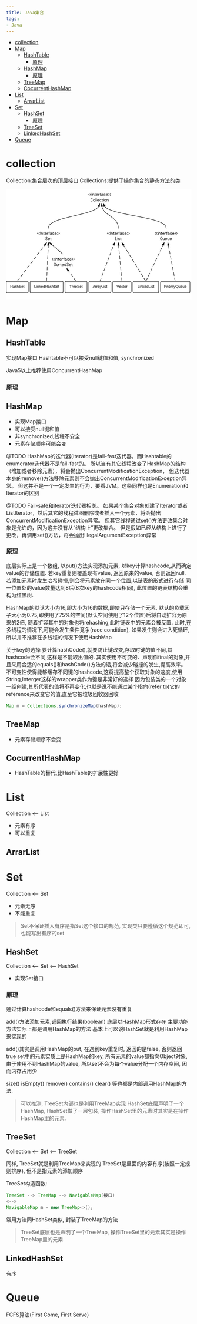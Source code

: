```yaml
---
title: Java集合
tags:
- Java
---
```



<!-- TOC -->

- [collection](#collection)
- [Map](#map)
    - [HashTable](#hashtable)
        - [原理](#原理)
    - [HashMap](#hashmap)
        - [原理](#原理-1)
    - [TreeMap](#treemap)
    - [CocurrentHashMap](#cocurrenthashmap)
- [List](#list)
    - [ArrarList](#arrarlist)
- [Set](#set)
    - [HashSet](#hashset)
        - [原理](#原理-2)
    - [TreeSet](#treeset)
    - [LinkedHashSet](#linkedhashset)
- [Queue](#queue)

<!-- /TOC -->


# collection

Collection:集合层次的顶层接口
Collections:提供了操作集合的静态方法的类

![](./img/java-collection.jpeg)

# Map

## HashTable


实现Map接口
Hashtable不可以接受null键值和值,
synchronized

Java5以上推荐使用ConcurrentHashMap

### 原理


## HashMap

* 实现Map接口
* 可以接受null键和值
* 非synchronized,线程不安全
* 元素存储顺序可能会变


@TODO
HashMap的迭代器(Iterator)是fail-fast迭代器，而Hashtable的enumerator迭代器不是fail-fast的。
所以当有其它线程改变了HashMap的结构（增加或者移除元素），将会抛出ConcurrentModificationException，
但迭代器本身的remove()方法移除元素则不会抛出ConcurrentModificationException异常。
但这并不是一个一定发生的行为，要看JVM。这条同样也是Enumeration和Iterator的区别

@TODO
Fail-safe和iterator迭代器相关。
如果某个集合对象创建了Iterator或者ListIterator，然后其它的线程试图删除或者插入一个元素，将会抛出ConcurrentModificationException异常。
但其它线程通过set()方法更改集合对象是允许的，因为这并没有从“结构上”更改集合。
但是假如已经从结构上进行了更改，再调用set()方法，将会抛出IllegalArgumentException异常


### 原理

底层实际上是一个数组, 以put()方法实现添加元素, 以key计算hashcode,从而确定value的存储位置.
若key重复则覆盖现有value, 返回原来的value, 否则返回null.
若添加元素时发生哈希碰撞,则会将元素放在同一个位置,以链表的形式进行存储
同一位置处的value数量达到8后(8次key的hashcode相同), 此位置的链表结构会重构为红黑树.

HashMap的默认大小为16,即大小为16的数据,即使只存储一个元素.
默认的负载因子大小为0.75,即使用了75%的空间(默认空间使用了12个位置)后将自动扩容为原来的2倍,
随着扩容其中的对象也将rehashing,此时链表中的元素会被反置.
此时,在多线程的情况下,可能会发生条件竞争(race condition),
如果发生则会进入死循环,所以并不推荐在多线程的情况下使用HashMap


关于key的选择
要计算hashCode(),就要防止键改变,存取时键的值不同,其hashcode会不同,这样是不能取出值的.
其实使用不可变的、声明作final的对象,并且采用合适的equals()和hashCode()方法的话,将会减少碰撞的发生,提高效率。
不可变性使得能够缓存不同键的hashcode,这将提高整个获取对象的速度,使用String,Interger这样的wrapper类作为键是非常好的选择
因为包装类的一个对象一经创建,其所代表的值将不再变化,也就是说不能通过某个指向(refer to)它的reference来改变它的值,直至它被垃圾回收器回收

```Java
Map m = Collections.synchronizeMap(hashMap);
```



## TreeMap

* 元素存储顺序不会变


## CocurrentHashMap

* HashTable的替代,比HashTable的扩展性更好

# List

Collection <-- List

* 元素有序
* 可以重复

## ArrarList



# Set

Collection <-- Set

* 元素无序
* 不能重复

> Set不保证插入有序是指Set这个接口的规范, 实现类只要遵循这个规范即可, 也能写出有序的set

## HashSet

Collection <-- Set <-- HashSet

* 实现Set接口

### 原理

通过计算hashcode和equals()方法来保证元素没有重复

add()方法添加元素,返回执行结果(boolean)
底层以HashMap形式存在
主要功能方法实际上都是调用HashMap的方法
基本上可以说HashSet就是利用HashMap来实现的

add()其实是调用HashMap的put, 在遇到key重复时, 返回的是false, 否则返回true
set中的元素实质上是HashMap的key, 所有元素的value都指向Object对象,
由于使用不到HashMap的value, 所以set不会为每个value分配一个内存空间, 因而内存占用少

size()
isEmpty()
remove()
contains()
clear()
等也都是内部调用HashMap的方法.

> 可以推测, TreeSet内部也是利用TreeMap实现
> HashSet底层声明了一个HashMap, HashSet做了一层包装, 操作HashSet里的元素时其实是在操作HashMap里的元素.

## TreeSet

Collection <-- Set <-- TreeSet

同样, TreeSet就是利用TreeMap来实现的
TreeSet是里面的内容有序(按照一定规则排序), 但不是指元素的添加顺序

TreeSet构造函数:
```Java
TreeSet --> TreeMap --> NavigableMap(接口)
<-->
NavigableMap m = new TreeMap<>();
```
 常用方法同HashSet类似, 封装了TreeMap的方法

> TreeSet底层也是声明了一个TreeMap, 操作TreeSet里的元素其实是操作TreeMap里的元素.

## LinkedHashSet

有序

# Queue

FCFS算法(First Come, First Serve)